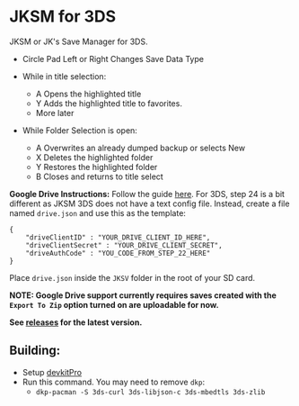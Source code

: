 # JKSM for 3DS
JKSM or JK's Save Manager for 3DS.

* Circle Pad Left or Right Changes Save Data Type
* While in title selection:
    * A Opens the highlighted title
	* Y Adds the highlighted title to favorites.
	* More later

* While Folder Selection is open:
    * A Overwrites an already dumped backup or selects New
	* X Deletes the highlighted folder
	* Y Restores the highlighted folder
	* B Closes and returns to title select

**Google Drive Instructions:**
Follow the guide [here](./GD_INSTRUCTIONS.MD). For 3DS, step 24 is a bit different as JKSM 3DS does not have a text config file. Instead, create a file named `drive.json` and use this as the template:
```
{
    "driveClientID" : "YOUR_DRIVE_CLIENT_ID_HERE",
    "driveClientSecret" : "YOUR_DRIVE_CLIENT_SECRET",
    "driveAuthCode" : "YOU_CODE_FROM_STEP_22_HERE"
}
```
Place `drive.json` inside the `JKSV` folder in the root of your SD card. 

**NOTE: Google Drive support currently requires saves created with the `Export To Zip` option turned on are uploadable for now.**

**See [releases](https://github.com/R-YaTian/JKSM/releases) for the latest version.** 

## Building:
* Setup [devkitPro](https://www.3dbrew.org/wiki/Setting_up_Development_Environment)
* Run this command. You may need to remove `dkp`:
	* `dkp-pacman -S 3ds-curl 3ds-libjson-c 3ds-mbedtls 3ds-zlib`
